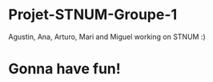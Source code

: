 # Projet-STNUM-Groupe-1
Agustin, Ana, Arturo, Mari and Miguel working on STNUM :)
# Gonna have fun!
